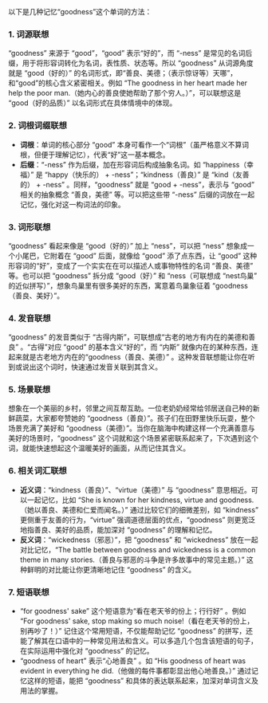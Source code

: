 以下是几种记忆“goodness”这个单词的方法：

### 1. 词源联想
 “goodness” 来源于 “good”，“good” 表示“好的”，而 “-ness” 是常见的名词后缀，用于将形容词转化为名词，表性质、状态等。所以 “goodness” 从词源角度就是 “good（好的）” 的名词形式，即“善良、美德；（表示惊讶等）天哪”，和“good”的核心含义紧密相关。例如 “The goodness in her heart made her help the poor man.（她内心的善良使她帮助了那个穷人。）”，可以联想这是 “good（好的品质）” 以名词形式在具体情境中的体现。 

### 2. 词根词缀联想
 - **词根**：单词的核心部分 “good” 本身可看作一个“词根”（虽严格意义不算词根，但便于理解记忆），代表“好”这一基本概念。 
 - **后缀**：“-ness” 作为后缀，加在形容词后构成抽象名词。如 “happiness（幸福）” 是 “happy（快乐的） + -ness”；“kindness（善良）” 是 “kind（友善的） + -ness” 。同样，“goodness” 就是 “good + -ness”，表示与 “good” 相关的抽象概念 “善良，美德” 等。可以把这些带 “-ness” 后缀的词放在一起记忆，强化对这一构词法的印象。 

### 3. 词形联想
 “goodness” 看起来像是 “good（好的）” 加上 “ness”，可以把 “ness” 想象成一个小尾巴，它附着在 “good” 后面，就像给 “good” 添了点东西，让 “good” 这种形容词的“好”，变成了一个实实在在可以描述人或事物特性的名词 “善良、美德” 等。也可以把 “goodness” 拆分成 “good（好）” 和 “ness（可联想成 “nest鸟巢” 的近似拼写）”，想象鸟巢里有很多美好的东西，寓意着鸟巢象征着 “goodness（善良、美好）”。 

### 4. 发音联想
 “goodness” 的发音类似于 “古得内斯”，可联想成“古老的地方有内在的美德和善良” 。“古得”对应 “good” 的基本含义“好的”，而 “内斯” 就像内在的某种东西，连起来就是古老地方内在的“goodness（善良、美德）” 。这种发音联想能让你在听到或说出这个词时，快速通过发音关联到其含义。 

### 5. 场景联想
想象在一个美丽的乡村，邻里之间互帮互助。一位老奶奶经常给邻居送自己种的新鲜蔬菜，大家都夸赞她的 “goodness（善良）”。孩子们在田野里快乐玩耍，整个场景充满了美好和 “goodness（美德）”。当你在脑海中构建这样一个充满善意与美好的场景时，“goodness” 这个词就和这个场景紧密联系起来了，下次遇到这个词，就能快速想起这个温暖美好的画面，从而记住其含义。 

### 6. 相关词汇联想
 - **近义词**：“kindness（善良）”、“virtue（美德）” 与 “goodness” 意思相近。可以一起记忆，比如 “She is known for her kindness, virtue and goodness.（她以善良、美德和仁爱而闻名。）” 通过比较它们的细微差别，如 “kindness” 更侧重于友善的行为，“virtue” 强调道德层面的优点，“goodness” 则更宽泛地指善良、美好的品质，能加深对 “goodness” 的理解和记忆。 
 - **反义词**：“wickedness（邪恶）”，把 “goodness” 和 “wickedness” 放在一起对比记忆，“The battle between goodness and wickedness is a common theme in many stories.（善良与邪恶的斗争是许多故事中的常见主题。）” 这种鲜明的对比能让你更清晰地记住 “goodness” 的含义。 

### 7. 短语联想
 - “for goodness' sake” 这个短语意为“看在老天爷的份上；行行好” 。例如 “For goodness' sake, stop making so much noise!（看在老天爷的份上，别再吵了！）” 记住这个常用短语，不仅能帮助记忆 “goodness” 的拼写，还能了解其在口语中的一种常见用法和含义。可以多造几个包含该短语的句子，在实际运用中强化对 “goodness” 的记忆。 
 - “goodness of heart” 表示“心地善良” 。如 “His goodness of heart was evident in everything he did.（他做的每件事都彰显出他心地善良。）” 通过记忆这样的短语，能把 “goodness” 和具体的表达联系起来，加深对单词含义及用法的掌握。 